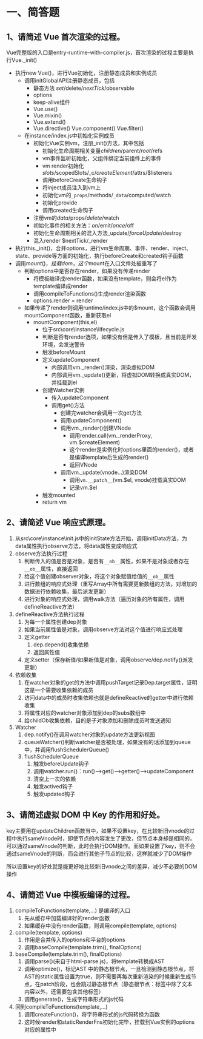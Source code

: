 # 一、简答题

## 1、请简述 Vue 首次渲染的过程。

Vue完整版的入口是entry-runtime-with-compiler.js，首次渲染的过程主要是执行Vue._init()

- 执行new Vue()，进行Vue初始化，注册静态成员和实例成员
  - 调用initGlobalAPI注册静态成员，包括
    - 静态方法 $set/$delete/$nextTick/$observable
    - options
    - keep-alive组件
    - Vue.use()
    - Vue.mixin()
    - Vue.extend()
    - Vue.directive() Vue.component() Vue.filter()
  - 在instance/index.js中初始化实例成员
    - 初始化Vue实例vm，注册_init()方法，其中包括
      - 初始化生命周期相关变量$children/$parent/$root/$refs
      - vm事件监听初始化，父组件绑定当前组件上的事件
      - vm render初始化 $slots/$scopedSlots/_c/$createElement/$attrs/$listeners
      - 调用beforeCreate生命钩子
      - 将inject成员注入到vm上
      - 初始化vm的`_props`/methods/`_data`/computed/watch
      - 初始化provide
      - 调用created生命钩子
    - 注册vm的$data/$props/$delete/$watch
    - 初始化事件的相关方法：$on/$emit/$once/$off
    - 初始化生命周期相关的混入方法_update/$forceUpdate/$destroy
    - 混入render $nextTick/_render
- 执行this._init()，合并options，进行vm生命周期、事件、render、inject、state、provide等方面的初始化，执行beforeCreate和created钩子函数
- 调用$mount()，挂载dom，这个$mount在入口文件处被重写了
  - 判断options中是否存在render，如果没有传递render
    - 将模板编译成render函数，如果没有template，则会将el作为template编译成render
    - 调用compileToFunctions()生成render渲染函数
    - options.render = render
  - 如果传递了render则调用runtime/index.js中的$mount，这个函数会调用mountComponent函数，重新获取el
    - mountComponent(this,el)
      - 位于src\core\instance\lifecycle.js
      - 判断是否有render选项，如果没有但是传入了模板，且当前是开发环境，会发送警告
      - 触发beforeMount
      - 定义updateComponent
        - 内部调用vm._render()渲染，渲染虚拟DOM
        - 内部调用vm._update()更新，将虚拟DOM转换成真实DOM，并挂载到el
      - 创建Watcher实例
        - 传入updateComponent
        - 调用get()方法
          - 创建完watcher会调用一次get方法
          - 调用updateComponent()
          - 调用vm._render()创建VNode
            - 调用render.call(vm._renderProxy, vm.$createElement)
            - 这个render是实例化时options里面的render()，或者是编译template后生成的render()
            - 返回VNode
          - 调用vm._update(vnode...)渲染DOM
            - 调用`vm.__patch__`(vm.$el, vnode)挂载真实DOM
            - 记录vm.$el
      - 触发mounted
      - return vm

## 2、请简述 Vue 响应式原理。

1. 从src\core\instance\init.js中的initState方法开始，调用initData方法，为data属性执行observe方法，将data属性变成响应式
2. observe方法执行过程
   1. 判断传入的值是否是对象，是否有`__ob__`属性，如果不是对象或者存在`__ob__`属性，直接返回
   2. 给这个值创建observer对象，将这个对象赋值给值的`__ob__`属性
   3. 进行数组的响应式处理（重写Array中所有需要更新数组的方法，对增加的数据进行依赖收集，最后派发更新）
   4. 进行对象的响应式处理，调用walk方法（遍历对象的所有属性，调用defineReactive方法）
3. defineReactive方法执行过程
   1. 为每一个属性创建dep对象
   2. 如果当前属性值是对象，调用observe方法对这个值进行响应式处理
   3. 定义getter
      1. dep.depend()收集依赖
      2. 返回属性值
   4. 定义setter（保存新值/如果新值是对象，调用observe/dep.notify()派发更新）
4. 依赖收集
   1. 在watcher对象的get的方法中调用pushTarget记录Dep.target属性，证明这是一个需要收集依赖的成员
   2. 访问data中的成员时收集依赖也就是defineReactive的getter中进行依赖收集
   3. 将属性对应的watcher对象添加到dep的subs数组中
   4. 给childOb收集依赖，目的是子对象添加和删除成员时发送通知
5. Watcher
   1. dep.notify()在调用watcher对象的update方法更新视图
   2. queueWatcher()判断watcher是否被处理，如果没有的话添加到queue中，并调用flushSchedulerQueue()
   3. flushSchedulerQueue
      1. 触发beforeUpdate钩子
      2. 调用watcher.run()：run()-->get()-->getter()-->updateComponent
      3. 清空上一次的依赖
      4. 触发actived钩子
      5. 触发updated钩子

## 3、请简述虚拟 DOM 中 Key 的作用和好处。

key主要用在updateChildren函数当中，如果不设置key，在比较新旧vnode的过程中执行sameVnode时，即使节点的内容发生了更改，但节点本身却是相同的，可以通过sameVnode的判断，此时会执行DOM操作。而如果设置了key，则不会通过sameVnode的判断，而会进行其他子节点的比较，这样就减少了DOM操作

所以设置key的好处就是能更好地比较新旧vnode之间的差异，减少不必要的DOM操作

## 4、请简述 Vue 中模板编译的过程。

1. compileToFunctions(template,...) 是编译的入口
   1. 先从缓存中加载编译好的render函数
   2. 如果缓存中没有render函数，则调用compile(template, options)
2. compile(template, options)
   1. 作用是合并传入的options和平台的options
   2. 调用baseCompile(template.trim(), finalOptions)
3. baseCompile(template.trim(), finalOptions)
   1. 调用parse()(来自于html-parse.js)，将template转换成AST
   2. 调用optimize()，标记AST 中的静态根节点，一旦检测到静态根节点，将AST的static属性设置为true，则不需要再每次重新渲染的时候重新生成节点，在patch阶段，也会跳过静态根节点（静态根节点：标签中除了文本内容以外，还需要包含其他标签）
   3. 调用generate()，生成字符串形式的js代码
4. 回到compileToFunctions(template,...)
   1. 调用createFunction()，将字符串形式的js代码转换为函数
   2. 这时候render和staticRenderFns初始化完毕，挂载到Vue实例的options对应的属性中

